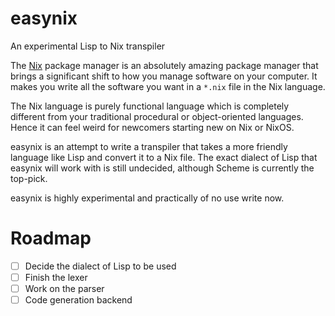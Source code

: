# easynix
An experimental Lisp to Nix transpiler

The [Nix](https://nixos.org) package manager is an absolutely amazing package manager
that brings a significant shift to how you manage software on your computer.
It makes you write all the software you want in a `*.nix` file in the Nix language.

The Nix language is purely functional language which is completely different from your
traditional procedural or object-oriented languages. Hence it can feel weird for newcomers
starting new on Nix or NixOS.

easynix is an attempt to write a transpiler that takes a more friendly language
like Lisp and convert it to a Nix file. The exact dialect of Lisp that easynix will
work with is still undecided, although Scheme is currently the top-pick.

easynix is highly experimental and practically of no use write now.

# Roadmap
- [ ] Decide the dialect of Lisp to be used
- [ ] Finish the lexer
- [ ] Work on the parser
- [ ] Code generation backend
